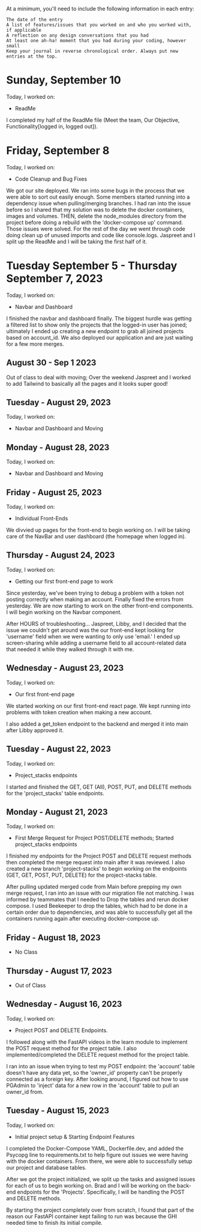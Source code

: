 At a minimum, you'll need to include the following information in each entry:

    The date of the entry
    A list of features/issues that you worked on and who you worked with, if applicable
    A reflection on any design conversations that you had
    At least one ah-ha! moment that you had during your coding, however small
    Keep your journal in reverse chronological order. Always put new entries at the top.

# Sunday, September 10

Today, I worked on:

- ReadMe

I completed my half of the ReadMe file (Meet the team, Our Objective, Functionality[logged in, logged out]).

# Friday, September 8

Today, I worked on:

- Code Cleanup and Bug Fixes

We got our site deployed. We ran into some bugs in the process that we were able to sort out easily enough. Some members started running into a dependency issue when pulling/merging branches. I had ran into the issue before so I shared that my solution was to delete the docker containers, images and volumes. THEN, delete the node_modules directory from the project before doing a rebuild with the 'docker-compose up' command. Those issues were solved. For the rest of the day we went through code doing clean up of unused imports and code like console.logs. Jaspreet and I split up the ReadMe and I will be taking the first half of it.

# Tuesday September 5 - Thursday September 7, 2023

Today, I worked on:

- Navbar and Dashboard

I finished the navbar and dashboard finally. The biggest hurdle was getting a filtered list to show only the projects that the logged-in user has joined; ultimately I ended up creating a new endpoint to grab all joined projects based on account_id. We also deployed our application and are just waiting for a few more merges.

## August 30 - Sep 1 2023

Out of class to deal with moving; Over the weekend Jaspreet and I worked to add Tailwind to basically all the pages and it looks super good!

## Tuesday - August 29, 2023

Today, I worked on:

- Navbar and Dashboard and Moving

## Monday - August 28, 2023

Today, I worked on:

- Navbar and Dashboard and Moving

## Friday - August 25, 2023

Today, I worked on:

- Individual Front-Ends

We divvied up pages for the front-end to begin working on. I will be taking care of the NavBar and user dashboard (the homepage when logged in).

## Thursday - August 24, 2023

Today, I worked on:

- Getting our first front-end page to work

Since yesterday, we've been trying to debug a problem with a token not posting correctly when making an account. Finally fixed the errors from yesterday. We are now starting to work on the other front-end components. I will begin working on the Navbar component.

After HOURS of troubleshooting... Jaspreet, Libby, and I decided that the issue we couldn't get around was the our front-end kept looking for 'username' field when we were wanting to only use 'email.' I ended up screen-sharing while adding a username field to all account-related data that needed it while they walked through it with me.

## Wednesday - August 23, 2023

Today, I worked on:

- Our first front-end page

We started working on our first front-end react page. We kept running into problems with token creation when making a new account.

I also added a get_token endpoint to the backend and merged it into main after Libby approved it.

## Tuesday - August 22, 2023

Today, I worked on:

- Project_stacks endpoints

I started and finished the GET, GET (All), POST, PUT, and DELETE methods for the 'project_stacks' table endpoints.

## Monday - August 21, 2023

Today, I worked on:

- First Merge Request for Project POST/DELETE methods; Started project_stacks endpoints

I finished my endpoints for the Project POST and DELETE request methods then completed the merge request into main after it was reviewed. I also created a new branch 'project-stacks' to begin working on the endpoints (GET, GET, POST, PUT, DELETE) for the project-stacks table.

After pulling updated merged code from Main before prepping my own merge request, I ran into an issue with our migration file not matching. I was informed by teammates that I needed to Drop the tables and rerun docker compose. I used Beekeeper to drop the tables, which had to be done in a certain order due to dependencies, and was able to successfully get all the containers running again after executing docker-compose up.

## Friday - August 18, 2023

- No Class

## Thursday - August 17, 2023

- Out of Class

## Wednesday - August 16, 2023

Today, I worked on:

- Project POST and DELETE Endpoints.

I followed along with the FastAPI videos in the learn module to implement the POST request method for the project table. I also implemented/completed the DELETE request method for the project table.

I ran into an issue when trying to test my POST endpoint: the 'account' table doesn't have any data yet, so the 'owner_id' property can't be properly connected as a foreign key. After looking around, I figured out how to use PGAdmin to 'inject' data for a new row in the 'account' table to pull an owner_id from.

## Tuesday - August 15, 2023

Today, I worked on:

- Initial project setup & Starting Endpoint Features

I completed the Docker-Compose YAML, Dockerfile.dev, and added the Psycopg line to requirements.txt to help figure out issues we were having with the docker containers. From there, we were able to successfully setup our project and database tables.

After we got the project initialized, we split up the tasks and assigned issues for each of us to begin working on. Brad and I will be working on the back-end endpoints for the 'Projects'. Specifically, I will be handling the POST and DELETE methods.

By starting the project completely over from scratch, I found that part of the reason our FastAPI container kept failing to run was because the GHI needed time to finish its initial compile.
